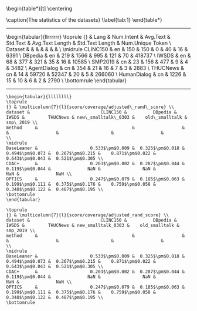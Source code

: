 

\begin{table*}[t]
  \centering

  \caption{The statistics of the datasets}
  \label{tab:1}
\end{table*}



----



\begin{tabular}{llrrrrrr}
\toprule
{} & Lang &  Num.Intent &  Avg.Text &  Std.Text &  Avg.Text Length &  Std.Text Length &  Num.Unique Token \\
Dataset     &      &             &           &           &                  &                  &                   \\
\midrule
CLINC150 &   en &         150 &       150 &         0 &               40 &               16 &              6391 \\
DBpedia  &   en &         219 &      1566 &       995 &              121 &               70 &            418737 \\
IWSDS    &   en &          68 &       377 &       321 &               35 &               16 &             10585 \\
SMP2019     &   cn &          23 &       156 &       477 &                9 &                4 &              3482 \\
AgentDialog &   cn &         354 &        21 &        16 &                7 &                3 &              2883 \\
THUCNews    &   cn &          14 &     59720 &     52347 &               20 &                5 &            266060 \\
HumanDialog &   cn &        1226 &        15 &        10 &                6 &                2 &              2790 \\
\bottomrule
\end{tabular}



---

```
\begin{tabular}{llllllll}
\toprule
{} & \multicolumn{7}{l}{score/coverage/adjusted\_rand\_score} \\
dataset &                           CLINC150 &          DBpedia &            IWSDS &         THUCNews & new\_smalltalk\_0303 &    old\_smalltalk &         smp\_2019 \\
method     &                                    &                  &                  &                  &                    &                  &                  \\
\midrule
BaseLeaner &                    0.533$\pm$0.009 &  0.325$\pm$0.018 &  0.494$\pm$0.073 &  0.267$\pm$0.215 &    0.871$\pm$0.022 &  0.643$\pm$0.043 &  0.521$\pm$0.305 \\
CDAC+      &                    0.203$\pm$0.002 &  0.287$\pm$0.044 &  0.119$\pm$0.044 &              NaN &                NaN &              NaN &              NaN \\
OPTICS     &                    0.247$\pm$0.079 &  0.185$\pm$0.063 &  0.199$\pm$0.111 &  0.375$\pm$0.176 &    0.759$\pm$0.058 &  0.348$\pm$0.122 &  0.487$\pm$0.195 \\
\bottomrule
\end{tabular}
```



```
\toprule
{} & \multicolumn{7}{l}{score/coverage/adjusted_rand_score} \\
dataset &                           CLINC150 &          DBpedia &            IWSDS &         THUCNews & new_smalltalk_0303 &    old_smalltalk &         smp_2019 \\
method     &                                    &                  &                  &                  &                    &                  &                  \\
\midrule
BaseLeaner &                    0.533$\pm$0.009 &  0.325$\pm$0.018 &  0.494$\pm$0.073 &  0.267$\pm$0.215 &    0.871$\pm$0.022 &  0.643$\pm$0.043 &  0.521$\pm$0.305 \\
CDAC+      &                    0.203$\pm$0.002 &  0.287$\pm$0.044 &  0.119$\pm$0.044 &              NaN &                NaN &              NaN &              NaN \\
OPTICS     &                    0.247$\pm$0.079 &  0.185$\pm$0.063 &  0.199$\pm$0.111 &  0.375$\pm$0.176 &    0.759$\pm$0.058 &  0.348$\pm$0.122 &  0.487$\pm$0.195 \\
\bottomrule
```